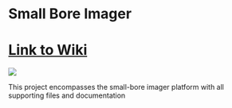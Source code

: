 # Small Bore Imager
# [Link to Wiki](https://github.com/OS-MPI/Small-Bore-Imager/wiki)

<img src="Images/2-0000_Small Bore Imager_V1.png">


This project encompasses the small-bore imager platform with all supporting files and documentation
